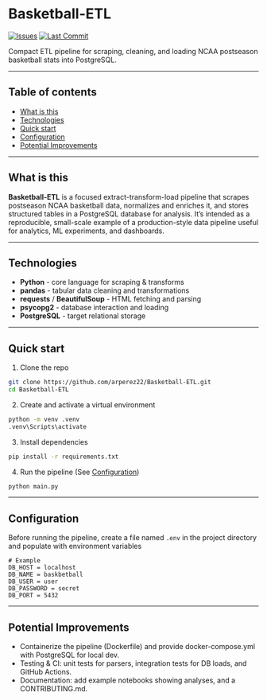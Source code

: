 ﻿# Basketball-ETL

[![Issues](https://img.shields.io/github/issues/arperez22/Basketball-ETL)](https://github.com/arperez22/Basketball-ETL/issues) [![Last Commit](https://img.shields.io/github/last-commit/arperez22/Basketball-ETL)](https://github.com/arperez22/Basketball-ETL/commits)

Compact ETL pipeline for scraping, cleaning, and loading NCAA postseason basketball stats into PostgreSQL.

---

## Table of contents
- [What is this](#what-is-this)
- [Technologies](#technologies)
- [Quick start](#quick-start)
- [Configuration](#configuration)
- [Potential Improvements](#potential-improvements)

---

## What is this
**Basketball-ETL** is a focused extract-transform-load pipeline that scrapes postseason NCAA basketball data, normalizes and enriches it, and stores structured tables in a PostgreSQL database for analysis. It’s intended as a reproducible, small-scale example of a production-style data pipeline useful for analytics, ML experiments, and dashboards.

---

## Technologies
- **Python** - core language for scraping & transforms  
- **pandas** - tabular data cleaning and transformations  
- **requests** / **BeautifulSoup** - HTML fetching and parsing  
- **psycopg2** - database interaction and loading  
- **PostgreSQL** - target relational storage  

---

## Quick start

1. Clone the repo
```bash
git clone https://github.com/arperez22/Basketball-ETL.git
cd Basketball-ETL
```

2. Create and activate a virtual environment
```bash
python -m venv .venv
.venv\Scripts\activate
```

3. Install dependencies
```bash
pip install -r requirements.txt
```

4. Run the pipeline (See [Configuration](#configuration))
```bash
python main.py
```

---

## Configuration

Before running the pipeline, create a file named `.env` in the project directory and populate with environment variables

```env
# Example
DB_HOST = localhost
DB_NAME = baskbetball
DB_USER = user
DB_PASSWORD = secret
DB_PORT = 5432
```

---

## Potential Improvements

- Containerize the pipeline (Dockerfile) and provide docker-compose.yml with PostgreSQL for local dev.
- Testing & CI: unit tests for parsers, integration tests for DB loads, and GitHub Actions.
- Documentation: add example notebooks showing analyses, and a CONTRIBUTING.md.